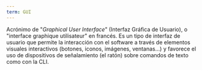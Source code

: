 ```yaml
---
term: GUI
---
```


Acrónimo de "*Graphical User Interface*" (Interfaz Gráfica de Usuario), o "interface graphique utilisateur" en francés. Es un tipo de interfaz de usuario que permite la interacción con el software a través de elementos visuales interactivos (botones, iconos, imágenes, ventanas...) y favorece el uso de dispositivos de señalamiento (el ratón) sobre comandos de texto como con la CLI.